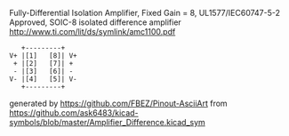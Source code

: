 Fully-Differential Isolation Amplifier, Fixed Gain = 8, UL1577/IEC60747-5-2 Approved, SOIC-8
isolated difference amplifier
http://www.ti.com/lit/ds/symlink/amc1100.pdf


	   +---------+
	V+ |[1]   [8]| V+
	 + |[2]   [7]| +
	 - |[3]   [6]| -
	V- |[4]   [5]| V-
	   +---------+


generated by https://github.com/FBEZ/Pinout-AsciiArt from https://github.com/ask6483/kicad-symbols/blob/master/Amplifier_Difference.kicad_sym